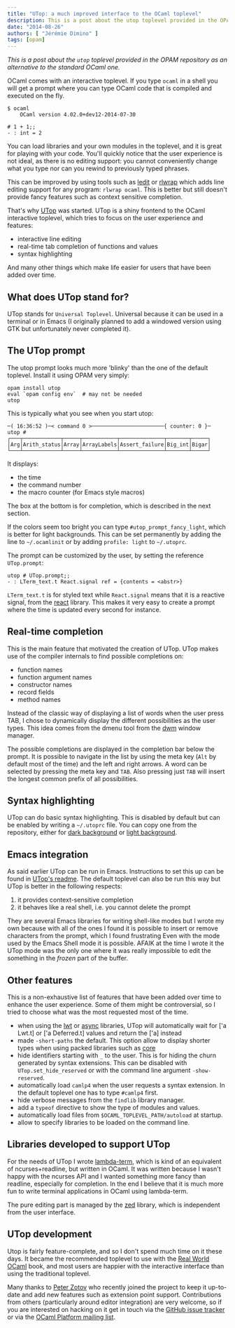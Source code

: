 ```yaml
---
title: "UTop: a much improved interface to the OCaml toplevel"
description: This is a post about the utop toplevel provided in the OPAM repository as an alternative to the standard OCaml one.
date: "2014-08-26"
authors: [ "Jérémie Dimino" ]
tags: [opam]
---
```


*This is a post about the `utop` toplevel provided in the OPAM
repository as an alternative to the standard OCaml one.*

OCaml comes with an interactive toplevel. If you type `ocaml` in a
shell you will get a prompt where you can type OCaml code that is
compiled and executed on the fly.

    $ ocaml
        OCaml version 4.02.0+dev12-2014-07-30

    # 1 + 1;;
    - : int = 2

You can load libraries and your own modules in the toplevel, and it is
great for playing with your code. You'll quickly notice that
the user experience is not ideal, as there is no editing support:
you cannot conveniently change what you type nor can you rewind to
previously typed phrases.

This can be improved by using tools such as
[ledit](http://pauillac.inria.fr/~ddr/ledit/) or
[rlwrap](http://freecode.com/projects/rlwrap) which adds line editing
support for any program: `rlwrap ocaml`. This is better but still
doesn't provide fancy features such as context sensitive completion.

That's why [UTop](https://github.com/diml/utop) was started. UTop is a
shiny frontend to the OCaml interactive toplevel, which tries to focus
on the user experience and features:

- interactive line editing
- real-time tab completion of functions and values
- syntax highlighting

And many other things which make life easier for users that have been
added over time.

What does UTop stand for?
--------------------------

UTop stands for `Universal Toplevel`. Universal because it can be used
in a terminal or in Emacs (I originally planned to add a windowed
version using GTK but unfortunately never completed it).

The UTop prompt
---------------

The utop prompt looks much more 'blinky' than the one of the default
toplevel. Install it using OPAM very simply:

    opam install utop
    eval `opam config env`  # may not be needed
    utop

This is typically what you see when you start utop:

    ─( 16:36:52 )─< command 0 >───────────────────────{ counter: 0 }─
    utop #
    ┌───┬────────────┬─────┬───────────┬──────────────┬───────┬─────┐
    │Arg│Arith_status│Array│ArrayLabels│Assert_failure│Big_int│Bigar│
    └───┴────────────┴─────┴───────────┴──────────────┴───────┴─────┘

It displays:

- the time
- the command number
- the macro counter (for Emacs style macros)

The box at the bottom is for completion, which is described in the
next section.

If the colors seem too bright you can type `#utop_prompt_fancy_light`,
which is better for light backgrounds. This can be set permanently by
adding the line to `~/.ocamlinit` or by adding `profile: light` to
`~/.utoprc`.

The prompt can be customized by the user, by setting the reference
`UTop.prompt`:

    utop # UTop.prompt;;
    - : LTerm_text.t React.signal ref = {contents = <abstr>}

`LTerm_text.t` is for styled text while `React.signal` means that it
is a reactive signal, from the
[react](http://erratique.ch/software/react) library. This makes it very
easy to create a prompt where the time is updated every second for
instance.

Real-time completion
--------------------

This is the main feature that motivated the creation of UTop. UTop makes use
of the compiler internals to find possible completions on:

- function names
- function argument names
- constructor names
- record fields
- method names

Instead of the classic way of displaying a list of words when the user
press TAB, I chose to dynamically display the different
possibilities as the user types. This idea comes from the dmenu tool
from the [dwm](http://dwm.suckless.org/) window manager.

The possible completions are displayed in the completion bar below the
prompt. It is possible to navigate in the list by using the meta key
(`Alt` by default most of the time) and the left and right arrows. A
word can be selected by pressing the meta key and `TAB`. Also pressing
just `TAB` will insert the longest common prefix of all possibilities.

Syntax highlighting
-------------------

UTop can do basic syntax highlighting. This is disabled by default but
can be enabled by writing a `~/.utoprc` file. You can copy one from
the repository, either for
[dark background](https://github.com/diml/utop/blob/master/utoprc-dark)
or
[light background](https://github.com/diml/utop/blob/master/utoprc-light).

Emacs integration
-----------------

As said earlier UTop can be run in Emacs. Instructions to set this up
can be found in [UTop's readme](https://github.com/diml/utop). The
default toplevel can also be run this way but UTop is better in the
following respects:

1. it provides context-sensitive completion
2. it behaves like a real shell, i.e. you cannot delete the prompt

They are several Emacs libraries for writing shell-like modes but I
wrote my own because with all of the ones I found it is possible to
insert or remove characters from the prompt, which I found frustrating
Even with the mode used by the Emacs Shell mode it is
possible. AFAIK at the time I wrote it the UTop mode was the only one
where it was really impossible to edit the something in the _frozen_
part of the buffer.

Other features
--------------

This is a non-exhaustive list of features that have been added over
time to enhance the user experience. Some of them might be
controversial, so I tried to choose what was the most requested most of
the time.

- when using the [lwt](http://ocsigen.org/lwt/) or
  [async](https://github.com/janestreet/async) libraries, UTop will
  automatically wait for ['a Lwt.t] or ['a Deferred.t] values and
  return the ['a] instead
- made `-short-paths` the default. This option allow to display
  shorter types when using packed libraries such as
  [core](https://github.com/janestreet/core)
- hide identifiers starting with `_` to the user. This is for hiding
  the churn generated by syntax extensions. This can be disabled with
  `UTop.set_hide_reserved` or with the command line argument
  `-show-reserved`.
- automatically load `camlp4` when the user requests a syntax
  extension. In the default toplevel one has to type `#camlp4` first.
- hide verbose messages from the `findlib` library manager.
- add a `typeof` directive to show the type of modules and values.
- automatically load files from `$OCAML_TOPLEVEL_PATH/autoload` at
  startup.
- allow to specify libraries to be loaded on the command line.

Libraries developed to support UTop
-----------------------------------

For the needs of UTop I wrote
[lambda-term](https://github.com/diml/lambda-term), which is kind of
an equivalent of ncurses+readline, but written in OCaml. It was
written because I wasn't happy with the ncurses API and I wanted something more
fancy than readline, especially for completion. In the end I believe
that it is much more fun to write terminal applications in OCaml using
lambda-term.

The pure editing part is managed by the
[zed](https://github.com/diml/zed) library, which is independent from
the user interface.


UTop development
----------------

Utop is fairly feature-complete, and so I don't spend much time on it
these days. It became the recommended toplevel to use with the 
[Real World OCaml](https://realworldocaml.org) book, and most users
are happier with the interactive interface than using the traditional
toplevel.

Many thanks to [Peter Zotov](https://github.com/whitequark) who recently joined
the project to keep it up-to-date and add new features such as extension point
support. Contributions from others (particularly around editor integration) are
very welcome, so if you are interested on hacking on it get in touch via the
[GitHub issue tracker](https://github.com/diml/utop) or via the [OCaml Platform
mailing list](https://lists.ocaml.org/listinfo/platform).
